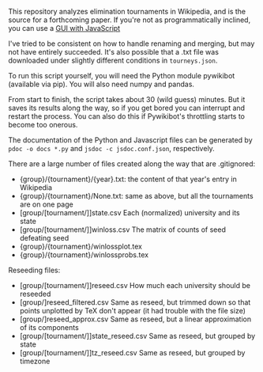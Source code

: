 
This repository analyzes elimination tournaments in Wikipedia,
and is the source for a forthcoming paper.
If you're not as programmatically inclined,
you can use a 
[GUI with JavaScript](https://sites.und.edu/timothy.prescott/bracket/)

I've tried to be consistent on how to handle renaming and merging,
but may not have entirely succeeded.
It's also possible that a .txt file was downloaded
under slightly different conditions in `tourneys.json`.

To run this script yourself, you will need the Python module pywikibot
(available via pip).  You will also need numpy and pandas.

From start to finish, the script takes about 30 (wild guess) minutes.
But it saves its results along the way,
so if you get bored you can interrupt and restart the process.
You can also do this if Pywikibot's throttling starts to become too onerous.

The documentation of the Python and Javascript files can be generated by
`pdoc -o docs *.py` and `jsdoc -c jsdoc.conf.json`, respectively.

There are a large number of files created along the way that are .gitignored:
* {group}/{tournament}/{year}.txt: the content of that year's entry in Wikipedia
* {group}/{tournament}/None.txt: same as above,
but all the tournaments are on one page 
* [group/[tournament/]]state.csv Each (normalized) university and its state
* [group/[tournament/]]winloss.csv The matrix of counts of seed <row> defeating seed <column>
* {group}/{tournament}/winlossplot.tex
* {group}/{tournament}/winlossprobs.tex

Reseeding files:
* [group/[tournament/]]reseed.csv How much each university should be reseeded
* [group/]reseed_filtered.csv Same as reseed, but trimmed down
so that points unplotted by TeX don't appear (it had trouble with the file size)
* [group/]reseed_approx.csv Same as reseed, but a linear approximation of its components
* [group/[tournament/]]state_reseed.csv Same as reseed, but grouped by state
* [group/[tournament/]]tz_reseed.csv Same as reseed, but grouped by timezone
